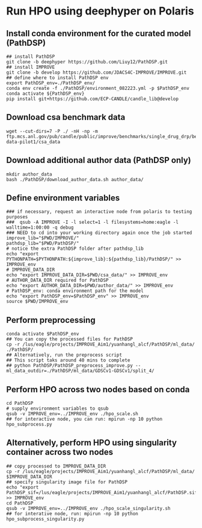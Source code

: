 # Run HPO using deephyper on Polaris

## Install conda environment for the curated model (PathDSP)

```
## install PathDSP
git clone -b deephyper https://github.com/Liuy12/PathDSP.git
## install IMPROVE
git clone -b develop https://github.com/JDACS4C-IMPROVE/IMPROVE.git
## define where to install PathDSP env
export PathDSP_env=./PathDSP_env/
conda env create -f ./PathDSP/environment_082223.yml -p $PathDSP_env
conda activate ${PathDSP_env}
pip install git+https://github.com/ECP-CANDLE/candle_lib@develop
```

## Download csa benchmark data

```
wget --cut-dirs=7 -P ./ -nH -np -m ftp.mcs.anl.gov/pub/candle/public/improve/benchmarks/single_drug_drp/benchmark-data-pilot1/csa_data
```

## Download additional author data (PathDSP only)

```
mkdir author_data
bash ./PathDSP/download_author_data.sh author_data/
```

## Define environment variables

```
### if necessary, request an interactive node from polaris to testing purposes
###  qsub -A IMPROVE -I -l select=1 -l filesystems=home:eagle -l walltime=1:00:00 -q debug
### NEED to cd into your working directory again once the job started
improve_lib="$PWD/IMPROVE/"
pathdsp_lib="$PWD/PathDSP/"
# notice the extra PathDSP folder after pathdsp_lib
echo "export PYTHONPATH=$PYTHONPATH:${improve_lib}:${pathdsp_lib}/PathDSP/" >> IMPROVE_env
# IMPROVE_DATA_DIR
echo "export IMPROVE_DATA_DIR=$PWD/csa_data/" >> IMPROVE_env
# AUTHOR_DATA_DIR required for PathDSP
echo "export AUTHOR_DATA_DIR=$PWD/author_data/" >> IMPROVE_env
# PathDSP_env: conda environment path for the model
echo "export PathDSP_env=$PathDSP_env" >> IMPROVE_env
source $PWD/IMPROVE_env
```

## Perform preprocessing

```
conda activate $PathDSP_env
## You can copy the processed files for PathDSP
cp -r /lus/eagle/projects/IMPROVE_Aim1/yuanhangl_alcf/PathDSP/ml_data/ ./PathDSP/
## Alternatively, run the preprocess script
## This script taks around 40 mins to complete
## python PathDSP/PathDSP_preprocess_improve.py --ml_data_outdir=./PathDSP/ml_data/GDSCv1-GDSCv1/split_4/
```

## Perform HPO across two nodes based on conda

```
cd PathDSP
# supply environment variables to qsub
qsub -v IMPROVE_env=../IMPROVE_env ./hpo_scale.sh
## for interactive node, you can run: mpirun -np 10 python hpo_subprocess.py
```

## Alternatively, perform HPO using singularity container across two nodes

```
## copy processed to IMPROVE_DATA_DIR
cp -r /lus/eagle/projects/IMPROVE_Aim1/yuanhangl_alcf/PathDSP/ml_data/ $IMPROVE_DATA_DIR
## specify singularity image file for PathDSP
echo "export PathDSP_sif=/lus/eagle/projects/IMPROVE_Aim1/yuanhangl_alcf/PathDSP.sif" >> IMPROVE_env
cd PathDSP
qsub -v IMPROVE_env=../IMPROVE_env ./hpo_scale_singularity.sh
## for interative node, run: mpirun -np 10 python hpo_subprocess_singularity.py
```